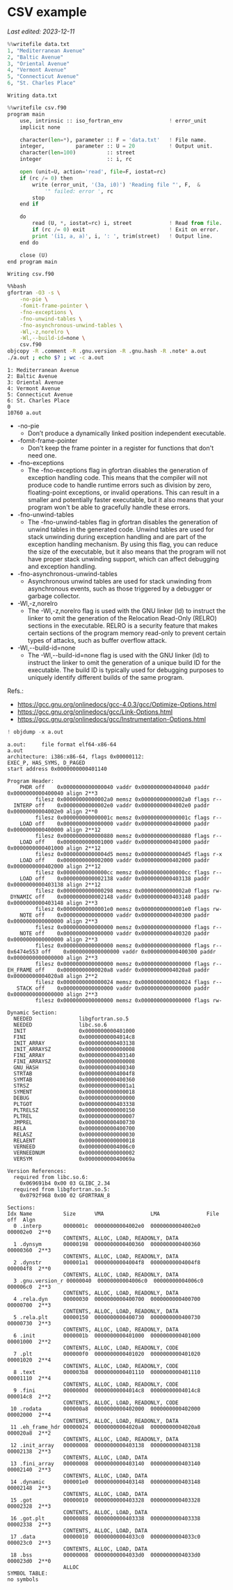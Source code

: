 # CSV example

*Last edited: 2023-12-11*


```python
%%writefile data.txt
1, "Mediterranean Avenue"
2, "Baltic Avenue"
3, "Oriental Avenue"
4, "Vermont Avenue"
5, "Connecticut Avenue"
6, "St. Charles Place"
```

    Writing data.txt



```python
%%writefile csv.f90
program main
    use, intrinsic :: iso_fortran_env               ! error_unit
    implicit none

    character(len=*), parameter :: F = 'data.txt'   ! File name.
    integer,          parameter :: U = 20           ! Output unit.
    character(len=100)          :: street
    integer                     :: i, rc

    open (unit=U, action='read', file=F, iostat=rc)
    if (rc /= 0) then
        write (error_unit, '(3a, i0)') 'Reading file "', F,  &
            '" failed: error ', rc
        stop
    end if

    do
        read (U, *, iostat=rc) i, street            ! Read from file.
        if (rc /= 0) exit                           ! Exit on error.
        print '(i1, a, a)', i, ': ', trim(street)   ! Output line.
    end do

    close (U)
end program main
```

    Writing csv.f90



```bash
%%bash
gfortran -O3 -s \
    -no-pie \
    -fomit-frame-pointer \
    -fno-exceptions \
    -fno-unwind-tables \
    -fno-asynchronous-unwind-tables \
    -Wl,-z,norelro \
    -Wl,--build-id=none \
    csv.f90
objcopy -R .comment -R .gnu.version -R .gnu.hash -R .note* a.out
./a.out ; echo $? ; wc -c a.out
```

    1: Mediterranean Avenue
    2: Baltic Avenue
    3: Oriental Avenue
    4: Vermont Avenue
    5: Connecticut Avenue
    6: St. Charles Place
    0
    10760 a.out


* -no-pie
    * Don’t produce a dynamically linked position independent executable.
* -fomit-frame-pointer
    * Don't keep the frame pointer in a register for functions that don't need one.
* -fno-exceptions
    * The -fno-exceptions flag in gfortran disables the generation of exception handling code. This means that the compiler will not produce code to handle runtime errors such as division by zero, floating-point exceptions, or invalid operations. This can result in a smaller and potentially faster executable, but it also means that your program won't be able to gracefully handle these errors.
* -fno-unwind-tables
    * The -fno-unwind-tables flag in gfortran disables the generation of unwind tables in the generated code. Unwind tables are used for stack unwinding during exception handling and are part of the exception handling mechanism. By using this flag, you can reduce the size of the executable, but it also means that the program will not have proper stack unwinding support, which can affect debugging and exception handling.
* -fno-asynchronous-unwind-tables
    * Asynchronous unwind tables are used for stack unwinding from asynchronous events, such as those triggered by a debugger or garbage collector.
* -Wl,-z,norelro
    * The -Wl,-z,norelro flag is used with the GNU linker (ld) to instruct the linker to omit the generation of the Relocation Read-Only (RELRO) sections in the executable. RELRO is a security feature that makes certain sections of the program memory read-only to prevent certain types of attacks, such as buffer overflow attack.
* -Wl,--build-id=none
    * The -Wl,--build-id=none flag is used with the GNU linker (ld) to instruct the linker to omit the generation of a unique build ID for the executable. The build ID is typically used for debugging purposes to uniquely identify different builds of the same program.

Refs.:

* <https://gcc.gnu.org/onlinedocs/gcc-4.0.3/gcc/Optimize-Options.html>
* <https://gcc.gnu.org/onlinedocs/gcc/Link-Options.html>
* <https://gcc.gnu.org/onlinedocs/gcc/Instrumentation-Options.html>


```python
! objdump -x a.out
```

    
    a.out:     file format elf64-x86-64
    a.out
    architecture: i386:x86-64, flags 0x00000112:
    EXEC_P, HAS_SYMS, D_PAGED
    start address 0x0000000000401140
    
    Program Header:
        PHDR off    0x0000000000000040 vaddr 0x0000000000400040 paddr 0x0000000000400040 align 2**3
             filesz 0x00000000000002a0 memsz 0x00000000000002a0 flags r--
      INTERP off    0x00000000000002e0 vaddr 0x00000000004002e0 paddr 0x00000000004002e0 align 2**0
             filesz 0x000000000000001c memsz 0x000000000000001c flags r--
        LOAD off    0x0000000000000000 vaddr 0x0000000000400000 paddr 0x0000000000400000 align 2**12
             filesz 0x0000000000000880 memsz 0x0000000000000880 flags r--
        LOAD off    0x0000000000001000 vaddr 0x0000000000401000 paddr 0x0000000000401000 align 2**12
             filesz 0x00000000000004d5 memsz 0x00000000000004d5 flags r-x
        LOAD off    0x0000000000002000 vaddr 0x0000000000402000 paddr 0x0000000000402000 align 2**12
             filesz 0x00000000000000cc memsz 0x00000000000000cc flags r--
        LOAD off    0x0000000000002138 vaddr 0x0000000000403138 paddr 0x0000000000403138 align 2**12
             filesz 0x0000000000000298 memsz 0x00000000000002a0 flags rw-
     DYNAMIC off    0x0000000000002148 vaddr 0x0000000000403148 paddr 0x0000000000403148 align 2**3
             filesz 0x00000000000001e0 memsz 0x00000000000001e0 flags rw-
        NOTE off    0x0000000000000000 vaddr 0x0000000000400300 paddr 0x0000000000000000 align 2**3
             filesz 0x0000000000000000 memsz 0x0000000000000000 flags r--
        NOTE off    0x0000000000000000 vaddr 0x0000000000400320 paddr 0x0000000000000000 align 2**3
             filesz 0x0000000000000000 memsz 0x0000000000000000 flags r--
    0x6474e553 off    0x0000000000000000 vaddr 0x0000000000400300 paddr 0x0000000000000000 align 2**3
             filesz 0x0000000000000000 memsz 0x0000000000000000 flags r--
    EH_FRAME off    0x00000000000020a8 vaddr 0x00000000004020a8 paddr 0x00000000004020a8 align 2**2
             filesz 0x0000000000000024 memsz 0x0000000000000024 flags r--
       STACK off    0x0000000000000000 vaddr 0x0000000000000000 paddr 0x0000000000000000 align 2**3
             filesz 0x0000000000000000 memsz 0x0000000000000000 flags rw-
    
    Dynamic Section:
      NEEDED               libgfortran.so.5
      NEEDED               libc.so.6
      INIT                 0x0000000000401000
      FINI                 0x00000000004014c8
      INIT_ARRAY           0x0000000000403138
      INIT_ARRAYSZ         0x0000000000000008
      FINI_ARRAY           0x0000000000403140
      FINI_ARRAYSZ         0x0000000000000008
      GNU_HASH             0x0000000000400340
      STRTAB               0x00000000004004f8
      SYMTAB               0x0000000000400360
      STRSZ                0x00000000000001a1
      SYMENT               0x0000000000000018
      DEBUG                0x0000000000000000
      PLTGOT               0x0000000000403338
      PLTRELSZ             0x0000000000000150
      PLTREL               0x0000000000000007
      JMPREL               0x0000000000400730
      RELA                 0x0000000000400700
      RELASZ               0x0000000000000030
      RELAENT              0x0000000000000018
      VERNEED              0x00000000004006c0
      VERNEEDNUM           0x0000000000000002
      VERSYM               0x000000000040069a
    
    Version References:
      required from libc.so.6:
        0x069691b4 0x00 03 GLIBC_2.34
      required from libgfortran.so.5:
        0x0792f968 0x00 02 GFORTRAN_8
    
    Sections:
    Idx Name          Size      VMA               LMA               File off  Algn
      0 .interp       0000001c  00000000004002e0  00000000004002e0  000002e0  2**0
                      CONTENTS, ALLOC, LOAD, READONLY, DATA
      1 .dynsym       00000198  0000000000400360  0000000000400360  00000360  2**3
                      CONTENTS, ALLOC, LOAD, READONLY, DATA
      2 .dynstr       000001a1  00000000004004f8  00000000004004f8  000004f8  2**0
                      CONTENTS, ALLOC, LOAD, READONLY, DATA
      3 .gnu.version_r 00000040  00000000004006c0  00000000004006c0  000006c0  2**3
                      CONTENTS, ALLOC, LOAD, READONLY, DATA
      4 .rela.dyn     00000030  0000000000400700  0000000000400700  00000700  2**3
                      CONTENTS, ALLOC, LOAD, READONLY, DATA
      5 .rela.plt     00000150  0000000000400730  0000000000400730  00000730  2**3
                      CONTENTS, ALLOC, LOAD, READONLY, DATA
      6 .init         0000001b  0000000000401000  0000000000401000  00001000  2**2
                      CONTENTS, ALLOC, LOAD, READONLY, CODE
      7 .plt          000000f0  0000000000401020  0000000000401020  00001020  2**4
                      CONTENTS, ALLOC, LOAD, READONLY, CODE
      8 .text         000003b8  0000000000401110  0000000000401110  00001110  2**4
                      CONTENTS, ALLOC, LOAD, READONLY, CODE
      9 .fini         0000000d  00000000004014c8  00000000004014c8  000014c8  2**2
                      CONTENTS, ALLOC, LOAD, READONLY, CODE
     10 .rodata       000000a8  0000000000402000  0000000000402000  00002000  2**4
                      CONTENTS, ALLOC, LOAD, READONLY, DATA
     11 .eh_frame_hdr 00000024  00000000004020a8  00000000004020a8  000020a8  2**2
                      CONTENTS, ALLOC, LOAD, READONLY, DATA
     12 .init_array   00000008  0000000000403138  0000000000403138  00002138  2**3
                      CONTENTS, ALLOC, LOAD, DATA
     13 .fini_array   00000008  0000000000403140  0000000000403140  00002140  2**3
                      CONTENTS, ALLOC, LOAD, DATA
     14 .dynamic      000001e0  0000000000403148  0000000000403148  00002148  2**3
                      CONTENTS, ALLOC, LOAD, DATA
     15 .got          00000010  0000000000403328  0000000000403328  00002328  2**3
                      CONTENTS, ALLOC, LOAD, DATA
     16 .got.plt      00000088  0000000000403338  0000000000403338  00002338  2**3
                      CONTENTS, ALLOC, LOAD, DATA
     17 .data         00000010  00000000004033c0  00000000004033c0  000023c0  2**3
                      CONTENTS, ALLOC, LOAD, DATA
     18 .bss          00000008  00000000004033d0  00000000004033d0  000023d0  2**0
                      ALLOC
    SYMBOL TABLE:
    no symbols
    
    

